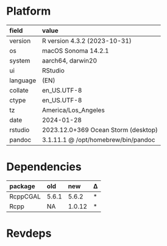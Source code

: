 # Platform

|field    |value                               |
|:--------|:-----------------------------------|
|version  |R version 4.3.2 (2023-10-31)        |
|os       |macOS Sonoma 14.2.1                 |
|system   |aarch64, darwin20                   |
|ui       |RStudio                             |
|language |(EN)                                |
|collate  |en_US.UTF-8                         |
|ctype    |en_US.UTF-8                         |
|tz       |America/Los_Angeles                 |
|date     |2024-01-28                          |
|rstudio  |2023.12.0+369 Ocean Storm (desktop) |
|pandoc   |3.1.11.1 @ /opt/homebrew/bin/pandoc |

# Dependencies

|package  |old   |new    |Δ  |
|:--------|:-----|:------|:--|
|RcppCGAL |5.6.1 |5.6.2  |*  |
|Rcpp     |NA    |1.0.12 |*  |

# Revdeps

